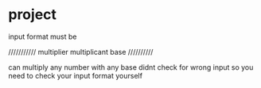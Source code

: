 # project
input format must be

///////////
multiplier
multiplicant
base
//////////

can multiply any number with any base didnt check for wrong input so you need to check your input format yourself
